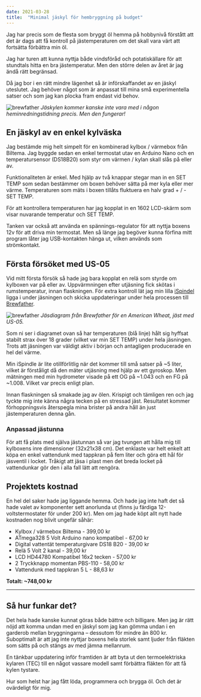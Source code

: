 ```yaml
---
date: 2021-03-28
title:  "Minimal jäskyl för hembryggning på budget"
---
```

Jag har precis som de flesta som bryggt öl hemma på hobbynivå förstått att det är dags att få kontroll på jästemperaturen om det skall vara värt att fortsätta förbättra min öl.

Jag har turen att kunna nyttja både vindsföråd och potatiskällare för att stundtals hitta en bra jästemperatur. Men den större delen av året är jag ändå rätt begränsad. 

Då jag bor i en rätt mindre lägenhet så är införskaffandet av en jäskyl uteslutet. Jag behöver något som är anpassat till mina små experimentella satser och som jag kan plocka fram endast vid behov.

![brewfather](/assets/images/DSC00621.png)
*Jäskylen kommer kanske inte vara med i någon heminredningstidning precis. Men den fungerar!*

## En jäskyl av en enkel kylväska

Jag bestämde mig helt simpelt för en kombinerad kylbox / värmebox från Biltema. Jag byggde sedan en enkel termostat utav en Arduino Nano och en temperatursensor (DS18B20) som styr om värmen / kylan skall slås på eller av.

Funktionaliteten är enkel. Med hjälp av två knappar stegar man in en SET TEMP som sedan bestämmer om boxen behöver sätta på mer kyla eller mer värme. Temperaturen som mäts i boxen tillåts fluktuera en halv grad + / - SET TEMP.

För att kontrollera temperaturen har jag kopplat in en 1602 LCD-skärm som visar nuvarande temperatur och SET TEMP.

Tanken var också att använda en spännings-regulator för att nyttja boxens 12v för att driva min termostat. Men så länge jag begöver kunna förfina mitt program låter jag USB-kontakten hänga ut, vilken används som strömkontakt.

## Första försöket med US-05

Vid mitt första försök så hade jag bara kopplat en relä som styrde om kylboxen var på eller av. Uppvärmningen efter utjäsning fick skötas i rumstemperatur, innan flaskningen. För extra kontroll lät jag min lilla [iSpindel](https://www.ispindel.de/) ligga i under jäsningen och skicka uppdateringar under hela processen till [Brewfather](https://brewfather.app/).

![brewfather](/assets/images/brewfather.png)
*Jäsdiagram från Brewfather för en American Wheat, jäst med US-05.*

Som ni ser i diagramet ovan så har temperaturen (blå linje) hålt sig hyffsat stabilt strax över 18 grader (vilket var min SET TEMP) under hela jäsningen. Trots att jäsningen var väldigt aktiv i början och antagligen producerade en hel del värme.

Min iSpindle är lite otillförlitlig när det kommer till små satser på ~5 liter, vilket är förståligt då den mäter utjäsning med hjälp av ett gyroskop. Men mätningen med min hydrometer visade på ett OG på ~1.043 och en FG på ~1.008. Vilket var precis enligt plan.

Innan flaskningen så smakade jag av ölen. Krispigt och tämligen ren och jag tyckte mig inte känna några tecken på en stressad jäst. Resultatet kommer förhoppningsvis återspegla mina brister på andra håll än just jästemperaturen denna gån.

### Anpassad jästunna

För att få plats med själva jästunnan så var jag tvungen att hålla mig till kylboxens inre dimensioner (32x21x38 cm). Det enklaste var helt enkelt att köpa en enkel vattendunk med tappkran på fem liter och göra ett hål för jäsventil i locket. Tråkigt att jäsa i plast men det breda locket på vattendunkar gör den i alla fall lätt att rengöra.

## Projektets kostnad

En hel del saker hade jag liggande hemma. Och hade jag inte haft det så hade valet av komponenter sett anorlunda ut (finns ju färdiga 12-voltstermostater för under 200 kr). Men om jag hade köpt allt nytt hade kostnaden nog blivit ungefär såhär:

* Kylbox / värmebox Biltema - 399,00 kr
* ATmega328 5 Volt Arduino nano kompatibel - 67,00 kr
* Digital vattentät temperaturgivare DS18 B20 - 39,00 kr
* Relä 5 Volt 2 kanal - 39,00 kr
* LCD HD44780 Kompatibel 16x2 tecken - 57,00 kr
* 2 Tryckknapp momentan PBS-110 - 58,00 kr
* Vattendunk med tappkran 5 L - 88,63 kr

**Totalt: ~748,00 kr**

---

## Så hur funkar det?

Det hela hade kanske kunnat göras både bättre och billigare. Men jag är rätt nöjd att komma undan med en jäskyl som jag kan gömma undan i en garderob mellan bryggningarna – dessutom för mindre än 800 kr. Suboptimalt är att jag inte nyttjar boxens hela storlek samt ljuder från fläkten som sätts på och stängs av med jämna mellanrum.

En tänkbar uppdatering inför framtiden är att byta ut den termoelektriska kylaren (TEC) till en något vassare modell samt förbättra fläkten för att få kylen tystare.

Hur som helst har jag fått löda, programmera och brygga öl. Och det är ovärdeligt för mig.